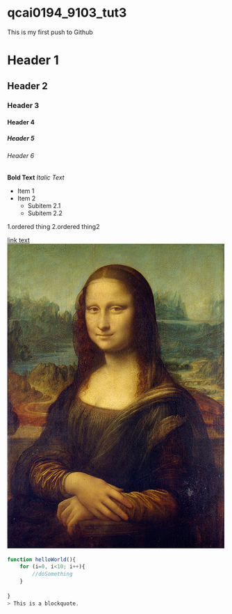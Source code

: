 # qcai0194_9103_tut3

This is my first push to Github

# Header 1
## Header 2
### Header 3
#### Header 4
##### Header 5
###### Header 6

**Bold Text** 
*Italic Text* 

- Item 1
- Item 2
  - Subitem 2.1
  - Subitem 2.2

1.ordered thing
2.ordered thing2

[link text](https://www.google.com)
![Mona Lisa Image](readmeimages/Mona_Lisa_by_Leonardo_da_Vinci_500_x_700.jpg)

```js
function helloWorld(){
    for (i=0, i<10; i++){
        //doSomething
    }
    
}
> This is a blockquote.